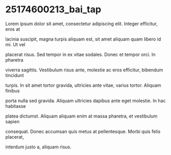 # 25174600213\_bai\_tap

Lorem ipsum dolor sit amet, consectetur adipiscing elit. Integer efficitur, eros at

lacinia suscipit, magna turpis aliquam est, sit amet aliquam quam libero id mi. Ut vel

placerat risus. Sed tempor in ex vitae sodales. Donec et tempor orci. In pharetra

viverra sagittis. Vestibulum risus ante, molestie ac eros efficitur, bibendum tincidunt

turpis. In sit amet tortor gravida, ultricies ante vitae, varius tortor. Aliquam finibus

porta nulla sed gravida. Aliquam ultricies dapibus ante eget molestie. In hac habitasse

platea dictumst. Aliquam aliquam enim at massa pharetra, et vestibulum sapien

consequat. Donec accumsan quis metus at pellentesque. Morbi quis felis placerat,

interdum justo a, aliquam risus.

